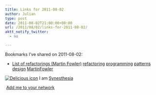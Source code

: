 ```yaml
---
title: Links for 2011-08-02
author: Julian
type: post
date: 2011-08-02T21:00:00+00:00
url: /2011/08/02/links-for-2011-08-02/
aktt_notify_twitter:
  - no

---
```

Bookmarks I&#8217;ve shared on 2011-08-02:

  * [List of refactorings (Martin Fowler)][1] 
    [refactoring][2] [programming][3] [patterns][4] [design][5] [MartinFowler][6] </li> </ul> 
    
    <p class="deliciouslink">
      <a href="https://del.icio.us/synesthesia" title="See all my bookmarks on del.icio.us"><img src="https://www.synesthesia.co.uk/images/deliciousicon.jpg" alt="Delicious icon" /></a>&nbsp;I am <a href="https://del.icio.us/synesthesia" title="See all my bookmarks on del.icio.us">Synesthesia</a>
    </p>
    
    <p class="deliciouslink">
      <a href="https://del.icio.us/network?add=synesthesia" title="Add me to your del.icio.us network"><img src="https://www.synesthesia.co.uk/images/add.gif" alt="" /></a>&nbsp;<a href="https://del.icio.us/network?add=synesthesia" title="Add me to your del.icio.us network">Add me to your network</a>
    </p>

 [1]: https://www.refactoring.com/catalog/index.html
 [2]: https://www.delicious.com/synesthesia/refactoring
 [3]: https://www.delicious.com/synesthesia/programming
 [4]: https://www.delicious.com/synesthesia/patterns
 [5]: https://www.delicious.com/synesthesia/design
 [6]: https://www.delicious.com/synesthesia/MartinFowler